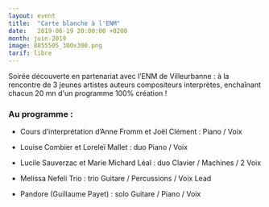 ```yaml
---
layout: event
title:  "Carte blanche à l'ENM"
date:   2019-06-19 20:00:00 +0200
month: juin-2019
image: 8855505_300x300.png
tarif: libre
---
```


Soirée découverte en partenariat avec l’ENM de Villeurbanne : à la rencontre de 3 jeunes artistes auteurs compositeurs interprètes, enchaînant chacun 20 mn d'un programme 100% création !

### Au programme : 

  * Cours d’interprétation d’Anne Fromm et Joël Clément : Piano / Voix

  * Louise Combier et Loreleï Mallet : duo Piano / Voix

  * Lucile Sauverzac et Marie Michard Léal : duo Clavier / Machines / 2 Voix

  * Melissa Nefeli Trio : trio Guitare / Percussions / Voix Lead 

  * Pandore (Guillaume Payet) : solo Guitare / Piano / Voix 
  